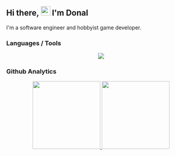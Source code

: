 ## Hi there, <img src="https://media.giphy.com/media/hvRJCLFzcasrR4ia7z/giphy.gif" width="25px"> I'm Donal

I'm a software engineer and hobbyist game developer. 

### Languages / Tools

<p align="center">
<img src="https://skillicons.dev/icons?i=rust,c,cpp,scala,js,nodejs,python,bash,vue,docker,neovim,bevy,blender,linux" />
</p>

### Github Analytics

<p align="center">
  <a href="https://github.com/donalshortt">
  <img height="180em" src="https://github-readme-stats-lime-ten-26.vercel.app/api?username=donalshortt&show_icons=true&theme=transparent&include_all_commits=true" />
  
  <img height="180em" src="https://github-readme-stats-lime-ten-26.vercel.app/api/top-langs/?username=donalshortt&theme=transparent&layout=compact" />
  </a>
</p>

